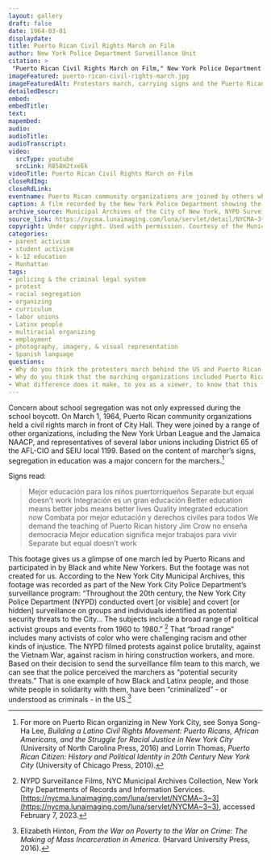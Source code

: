 ```yaml
--- 
layout: gallery
draft: false
date: 1964-03-01
displaydate: 
title: Puerto Rican Civil Rights March on Film
author: New York Police Department Surveillance Unit
citation: >
 "Puerto Rican Civil Rights March on Film," New York Police Department Surveillance Unit, in New York City Civil Rights History Project, Accessed: [Month Day, Year], https://nyccivilrightshistory.org/gallery/puerto-rican-civil-rights-march.
imageFeatured: puerto-rican-civil-rights-march.jpg
imageFeaturedAlt: Protestors march, carrying signs and the Puerto Rican flag
detailedDescr: 
embed: 
embedTitle: 
text: 
mapembed: 
audio: 
audioTitle: 
audioTranscript: 
video: 
  srcType: youtube
  srcLink: R858m2txeEk
videoTitle: Puerto Rican Civil Rights March on Film
closeRdImg: 
closeRdLink: 
eventname: Puerto Rican community organizations are joined by others who are in solidarity with them marching at City Hall.
caption: A film recorded by the New York Police Department showing the Puerto Rican Civil Rights march on March 1, 1964. Puerto Rican community organizations are joined by others who are in solidarity with them marching at City Hall. 
archive_source: Municipal Archives of the City of New York, NYPD Surveillance Films
source_link: https://nycma.lunaimaging.com/luna/servlet/detail/NYCMA~3~3~234~1233385:City-Hall-Puerto-Rican-March--Demon?sort=identifier%2Ctitle%2Cdate&qvq=q:0173;sort:identifier%2Ctitle%2Cdate;lc:NYCMA~3~3&mi=0&trs=1
copyright: Under copyright. Used with permission. Courtesy of the Municipal Archives, City of New York
categories: 
- parent activism
- student activism
- k-12 education
- Manhattan
tags: 
- policing & the criminal legal system
- protest
- racial segregation
- organizing
- curriculum
- labor unions
- Latinx people
- multiracial organizing
- employment
- photography, imagery, & visual representation
- Spanish language
questions:
- Why do you think the protesters march behind the US and Puerto Rican flags? What are they hoping to communicate? 
- Why do you think that the marching organizations included Puerto Rican organizations, Black organizations, and labor unions, among others? What links these organizations together? 
- What difference does it make, to you as a viewer, to know that this footage was recorded by the New York Police Department? How does that affect what we can learn from it? How do you think the participating students and adults would have felt, if they knew they were being recorded by the police?
--- 
```


Concern about school segregation was not only expressed during the school boycott. On March 1, 1964, Puerto Rican community organizations held a civil rights march in front of City Hall. They were joined by a range of other organizations, including the New York Urban League and the Jamaica NAACP, and representatives of several labor unions including District 65 of the AFL-CIO and SEIU local 1199. Based on the content of marcher’s signs, segregation in education was a major concern for the marchers.[^1]

Signs read:

> Mejor educación para los niños puertorriqueños
> Separate but equal doesn’t work
> Integración es un gran educación
> Better education means better jobs means better lives
> Quality integrated education now
> Combata por mejor educación y derechos civiles para todos
> We demand the teaching of Puerto Rican history
> Jim Crow no enseña democracia
> Mejor education significa mejor trabajos para vivir
> Separate but equal doesn’t work

This footage gives us a glimpse of one march led by Puerto Ricans and participated in by Black and white New Yorkers. But the footage was not created for us. According to the New York City Municipal Archives, this footage was recorded as part of the New York City Police Department’s surveillance program: “Throughout the 20th century, the New York City Police Department (NYPD) conducted overt [or visible] and covert [or hidden]  surveillance on groups and individuals identified as potential security threats to the City… The subjects include a broad range of political activist groups and events from 1960 to 1980.” [^2] That “broad range” includes many activists of color who were challenging racism and other kinds of injustice. The NYPD filmed protests against police brutality, against the Vietnam War, against racism in hiring construction workers, and more. Based on their decision to send the surveillance film team to this march, we can see that the police perceived the marchers  as “potential security threats.” That is one example of how Black and Latinx people, and those white people in solidarity with them, have been “criminalized” - or understood as criminals - in the US.[^3]

[^1]: For more on Puerto Rican organizing in New York City, see Sonya Song-Ha Lee, *Building a Latino Civil Rights Movement: Puerto Ricans, African Americans, and the Struggle for Racial Justice in New York City* (University of North Carolina Press, 2016) and Lorrin Thomas, *Puerto Rican Citizen: History and Political Identity in 20th Century New York City* (University of Chicago Press, 2010).

[^2]: NYPD Surveillance Films, NYC Municipal Archives Collection, New York City Departments of Records and Information Services. [https://nycma.lunaimaging.com/luna/servlet/NYCMA~3~3](https://nycma.lunaimaging.com/luna/servlet/NYCMA~3~3), accessed February 7, 2023.

[^3]: Elizabeth Hinton, *From the War on Poverty to the War on Crime: The Making of Mass Incarceration in America.* (Harvard University Press, 2016).
